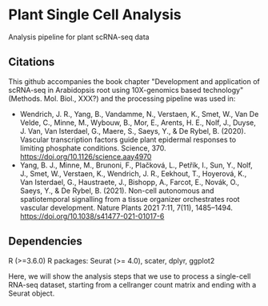 # Plant Single Cell Analysis
Analysis pipeline for plant scRNA-seq data

## Citations
This github accompanies the book chapter "Development and application of scRNA-seq in Arabidopsis root using 10X-genomics based technology" (Methods. Mol. Biol., XXX?) and the processing pipeline was used in:
- Wendrich, J. R., Yang, B., Vandamme, N., Verstaen, K., Smet, W., Van De Velde, C., Minne, M., Wybouw, B., Mor, E., Arents, H. E., Nolf, J., Duyse, J. Van, Van Isterdael, G., Maere, S., Saeys, Y., & De Rybel, B. (2020). Vascular transcription factors guide plant epidermal responses to limiting phosphate conditions. Science, 370. https://doi.org/10.1126/science.aay4970
- Yang, B. J., Minne, M., Brunoni, F., Plačková, L., Petřík, I., Sun, Y., Nolf, J., Smet, W., Verstaen, K., Wendrich, J. R., Eekhout, T., Hoyerová, K., Van Isterdael, G., Haustraete, J., Bishopp, A., Farcot, E., Novák, O., Saeys, Y., & De Rybel, B. (2021). Non-cell autonomous and spatiotemporal signalling from a tissue organizer orchestrates root vascular development. Nature Plants 2021 7:11, 7(11), 1485–1494. https://doi.org/10.1038/s41477-021-01017-6

## Dependencies

R (>=3.6.0)
R packages: Seurat (>= 4.0), scater, dplyr, ggplot2


Here, we will show the analysis steps that we use to process a single-cell RNA-seq dataset, starting from a cellranger count matrix and ending with a Seurat object.
